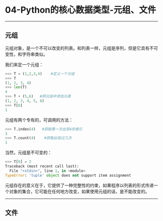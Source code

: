# 04-Python的核心数据类型-元组、文件

------

## 元组

元组对象，是一个不可以改变的列表。和列表一样，元组是序列，但是它具有不可变性，和字符串类似。

我们来定一个元组：

```python
>>> T = (1,2,3,4)    #定义一个元组
>>> T
(1, 2, 3, 4)
>>> len(T)
4
>>> T + (5,6)   #网元组中添加元素
(1, 2, 3, 4, 5, 6)
>>> T[0]
1
```

元组有两个专有的，可调用的方法：

```python
>>> T.index(4)   #获取第一次出现4的索引
3
>>> T.count(4)    #获取出现过几次
1
```

当然，元组是不可变的：

```python
>>> T[0] = 2
Traceback (most recent call last):
  File "<stdin>", line 1, in <module>
TypeError: 'tuple' object does not support item assignment
```

元组存在的意义在于，它提供了一种完整性的约束，如果程序以列表的形式传递一个对象的集合，它可能在任何地方改变，如果使用元组的话，是不能改变的。

------

## 文件

